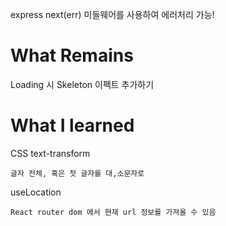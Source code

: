 express next(err) 미들웨어를 사용하여 에러처리 가능!

# What Remains

Loading 시 Skeleton 이펙트 추가하기

# What I learned

CSS text-transform

    글자 전체, 혹은 첫 글자를 대,소문자로

useLocation

    React router dom 에서 현재 url 정보를 가져올 수 있음
